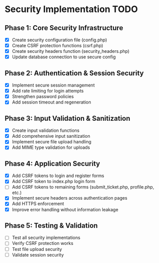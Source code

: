 # Security Implementation TODO

## Phase 1: Core Security Infrastructure
- [x] Create security configuration file (config.php)
- [x] Create CSRF protection functions (csrf.php)
- [x] Create security headers function (security_headers.php)
- [x] Update database connection to use secure config

## Phase 2: Authentication & Session Security
- [x] Implement secure session management
- [x] Add rate limiting for login attempts
- [x] Strengthen password policies
- [x] Add session timeout and regeneration

## Phase 3: Input Validation & Sanitization
- [x] Create input validation functions
- [x] Add comprehensive input sanitization
- [x] Implement secure file upload handling
- [x] Add MIME type validation for uploads

## Phase 4: Application Security
- [x] Add CSRF tokens to login and register forms
- [x] Add CSRF token to index.php login form
- [ ] Add CSRF tokens to remaining forms (submit_ticket.php, profile.php, etc.)
- [x] Implement secure headers across authentication pages
- [x] Add HTTPS enforcement
- [x] Improve error handling without information leakage

## Phase 5: Testing & Validation
- [ ] Test all security implementations
- [ ] Verify CSRF protection works
- [ ] Test file upload security
- [ ] Validate session security
